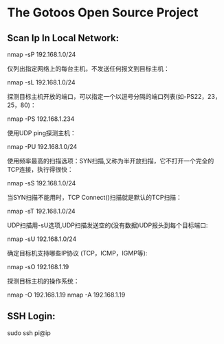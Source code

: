 The Gotoos Open Source Project
================================================================================

Scan Ip In Local Network:
--------------------------------------------------------------------------------
nmap -sP 192.168.1.0/24

仅列出指定网络上的每台主机，不发送任何报文到目标主机：

nmap -sL 192.168.1.0/24

探测目标主机开放的端口，可以指定一个以逗号分隔的端口列表(如-PS22，23，25，80)：

nmap -PS 192.168.1.234

使用UDP ping探测主机：

nmap -PU 192.168.1.0/24

使用频率最高的扫描选项：SYN扫描,又称为半开放扫描，它不打开一个完全的TCP连接，执行得很快：

nmap -sS 192.168.1.0/24

当SYN扫描不能用时，TCP Connect()扫描就是默认的TCP扫描：

nmap -sT 192.168.1.0/24

UDP扫描用-sU选项,UDP扫描发送空的(没有数据)UDP报头到每个目标端口:

nmap -sU 192.168.1.0/24

确定目标机支持哪些IP协议 (TCP，ICMP，IGMP等):

nmap -sO 192.168.1.19

探测目标主机的操作系统：

nmap -O 192.168.1.19
nmap -A 192.168.1.19

SSH Login:
--------------------------------------------------------------------------------

sudo ssh pi@ip